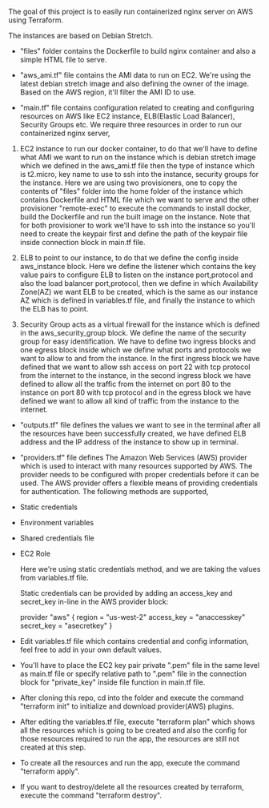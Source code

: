 The goal of this project is to easily run containerized nginx server on AWS using Terraform.

The instances are based on Debian Stretch.

* "files" folder contains the Dockerfile to build nginx container and also a simple HTML file to serve.

* "aws_ami.tf" file contains the AMI data to run on EC2. We're using the latest debian stretch image and also defining the owner of the image. Based on the AWS region, it'll filter the AMI ID to use.

* "main.tf" file contains configuration related to creating and configuring resources on AWS like EC2 instance, ELB(Elastic Load Balancer), Security Groups etc. We require three resources in order to run our containerized nginx server,

1. EC2 instance to run our docker container, to do that we'll have to define what AMI we want to run on the instance which is debian stretch image which we defined in the aws_ami.tf file then the type of instance which is t2.micro, key name to use to ssh into the instance, security groups for the instance. Here we are using two provisioners, one to copy the contents of "files" folder into the home folder of the instance which contains Dockerfile and HTML file which we want to serve and the other provisioner "remote-exec" to execute the commands to install docker, build the Dockerfile and run the built image on the instance. Note that for both provisioner to work we'll have to ssh into the instance so you'll need to create the keypair first and define the path of the keypair file inside connection block in main.tf file.

2. ELB to point to our instance, to do that we define the config inside aws_instance block. Here we define the listener which contains the key value pairs to configure ELB to listen on the instance port,protocol and also the load balancer port,protocol, then we define in which Availability Zone(AZ) we want ELB to be created, which is the same as our instance AZ which is defined in variables.tf file, and finally the instance to which the ELB has to point.

3. Security Group acts as a virtual firewall for the instance which is defined in the aws_security_group block. We define the name of the security group for easy identification. We have to define two ingress blocks and one egress block inside which we define what ports and protocols we want to allow to and from the instance. In the first ingress block we have defined that we want to allow ssh access on port 22 with tcp protocol from the internet to the instance, in the second ingress block we have defined to allow all the traffic from the internet on port 80 to the instance on port 80 with tcp protocol and in the egress block we have defined we want to allow all kind of traffic from the instance to the internet.  

* "outputs.tf" file defines the values we want to see in the terminal after all the resources have been successfully created, we have defined ELB address and the IP address of the instance to show up in terminal.

* "providers.tf" file defines The Amazon Web Services (AWS) provider which is used to interact with many resources supported by AWS. The provider needs to be configured with proper credentials before it can be used. The AWS provider offers a flexible means of providing credentials for authentication. The following methods are supported,

* Static credentials
* Environment variables
* Shared credentials file
* EC2 Role

    Here we're using static credentials method, and we are taking the values from variables.tf file.

    Static credentials can be provided by adding an access_key and secret_key in-line in the AWS provider block:

    provider "aws" {
    region     = "us-west-2"
    access_key = "anaccesskey"
    secret_key = "asecretkey"
    }

* Edit variables.tf file which contains credential and config information, feel free to add in your own default values. 

* You'll have to place the EC2 key pair private ".pem" file in the same level as main.tf file or specify relative path to ".pem" file in the connection block for "private_key" inside file function in main.tf file.

* After cloning this repo, cd into the folder and execute the command "terraform init" to initialize and download provider(AWS) plugins.

* After editing the variables.tf file, execute "terraform plan" which shows all the resources which is going to be created and also the config for those resources required to run the app, the resources are still not created at this step.

* To create all the resources and run the app, execute the command "terraform apply".

* If you want to destroy/delete all the resources created by terraform, execute the command "terraform destroy".



